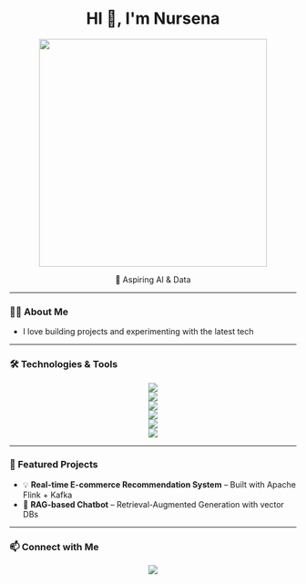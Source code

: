 <h1 align="center">HI 👋, I'm Nursena</h1>

<p align="center"> <img src="https://media.giphy.com/media/JIX9t2j0ZTN9S/giphy.gif"
 width="400"/> </p>

<p align="center">
  🚀 Aspiring AI & Data 
</p>

---

### 👨‍💻 About Me
-  I love building projects and experimenting with the latest tech

---

### 🛠️ Technologies & Tools

<p align="center">
  <img src="https://skillicons.dev/icons?i=python,java,flask,django" />
  <br/>
  <img src="https://skillicons.dev/icons?i=git,github,docker,kubernetes,linux,bash" />
  <br/>
  <img src="https://skillicons.dev/icons?i=aws,gcp,azure" />
  <br/>
  <img src="https://skillicons.dev/icons?i=mysql,postgresql,mongodb" />
  <br/>
  <img src="https://skillicons.dev/icons?i=pytorch,tensorflow,opencv,fastapi" />
  <br/>
  <img src="https://skillicons.dev/icons?i=vscode,jupyter" />
</p>

---

### 📌 Featured Projects

- 💡 **Real-time E-commerce Recommendation System** – Built with Apache Flink + Kafka
- 🤖 **RAG-based Chatbot** – Retrieval-Augmented Generation with vector DBs
---

### 📫 Connect with Me

<p align="center">
  <a href="[https://www.linkedin.com/in/nursena-bayk%C4%B1r><img src="https://skillicons.dev/icons?i=linkedin" /></a>
  <a href="mailto:nursenabaykir@gmail.com"><img src="https://img.shields.io/badge/email-D14836?style=for-the-badge&logo=gmail&logoColor=white"/></a>
</p>
